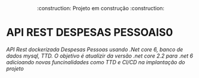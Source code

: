 <center>
:construction:  Projeto em construção  :construction:
</center>

# API REST DESPESAS PESSOAIS0
<h6> 
   API Rest dockerizada Despesas Pessoas usando .Net core 6, banco de dados mysql, TTD. O objetivo é atualizir da versão .net core 2.2 para .net 6 adicioando novas funcinalidades como TTD e CI/CD na  implantação do projeto
</h6>
 
 
